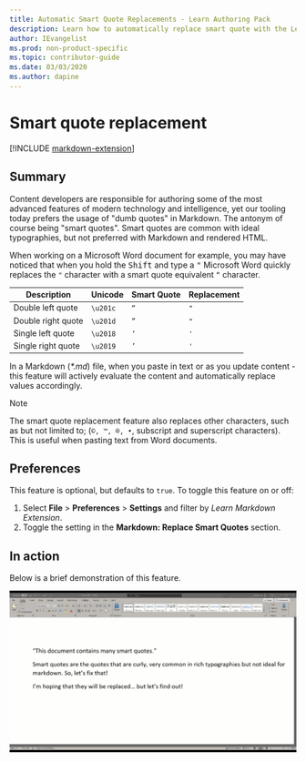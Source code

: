 ```yaml
---
title: Automatic Smart Quote Replacements - Learn Authoring Pack
description: Learn how to automatically replace smart quote with the Learn Authoring Pack, Visual Studio Code extension.
author: IEvangelist
ms.prod: non-product-specific
ms.topic: contributor-guide
ms.date: 03/03/2020
ms.author: dapine
---
```


# Smart quote replacement

[!INCLUDE [markdown-extension](includes/markdown-extension.md)]

## Summary

Content developers are responsible for authoring some of the most advanced features of modern technology and intelligence, yet our tooling today prefers the usage of "dumb quotes" in Markdown. The antonym of course being "smart quotes". Smart quotes are common with ideal typographies, but not preferred with Markdown and rendered HTML.

When working on a Microsoft Word document for example, you may have noticed that when you hold the <kbd>Shift</kbd> and type a <kbd>"</kbd> Microsoft Word quickly replaces the `"` character with a smart quote equivalent `“` character.

| Description        | Unicode  | Smart Quote | Replacement |
|--------------------|----------|-------------|-------------|
| Double left quote  | `\u201c` | `“`         | `"`         |
| Double right quote | `\u201d` | `”`         | `"`         |
| Single left quote  | `\u2018` | `‘`         | `'`         |
| Single right quote | `\u2019` | `’`         | `'`         |

In a Markdown (*\*.md*) file, when you paste in text or as you update content - this feature will actively evaluate the content and automatically replace values accordingly.

> [!NOTE]
> The smart quote replacement feature also replaces other characters, such as but not limited to; (`©, ™, ®, •`, subscript and superscript characters). This is useful when pasting text from Word documents.

## Preferences

This feature is optional, but defaults to `true`. To toggle this feature on or off:

1. Select **File** > **Preferences** > **Settings** and filter by *Learn Markdown Extension*.
1. Toggle the setting in the **Markdown: Replace Smart Quotes** section.

## In action

Below is a brief demonstration of this feature.

[![Replace smart quotes demo](media/replace-smart-quotes.gif)](media/replace-smart-quotes.gif#lightbox)

